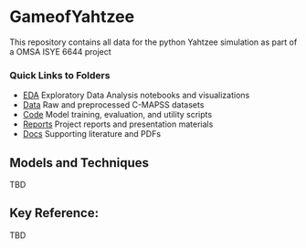 # GameofYahtzee<br />
This repository contains all data for the python Yahtzee simulation as part of a OMSA ISYE 6644 project <br />

### Quick Links to Folders

- [EDA](./EDA/)  Exploratory Data Analysis notebooks and visualizations <br />
- [Data](./Data/) Raw and preprocessed C-MAPSS datasets <br />
- [Code](./Code/) Model training, evaluation, and utility scripts <br />
- [Reports](./Reports/) Project reports and presentation materials <br />
- [Docs](./Docs/) Supporting literature and PDFs <br />


## Models and Techniques
 TBD


## Key Reference:
TBD
